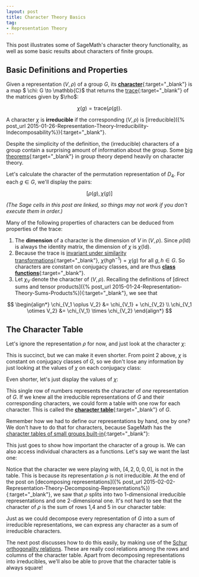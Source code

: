 ```yaml
---
layout: post
title: Character Theory Basics
tag: 
- Representation Theory
---
```


This post illustrates some of SageMath's character theory functionality, as well as some basic results about characters of finite groups. 

<!--more-->

## Basic Definitions and Properties

Given a representation $(V,\rho)$ of a group $G$, its [**character**](http://en.wikipedia.org/wiki/Character_theory){:target="_blank"} is a map $ \chi: G \to \mathbb{C}$ that returns the [trace](http://en.wikipedia.org/wiki/Trace_(linear_algebra)){:target="_blank"} of the matrices given by $\rho$:

$$
\chi(g) = \text{trace}(\rho(g)).
$$

A character $\chi$ is **irreducible** if the corresponding $(V,\rho)$ is [irreducible]({% post_url 2015-01-26-Representation-Theory-Irreducibility-Indecomposability%}){:target="_blank"}.

Despite the simplicity of the definition, the (irreducible) characters of a group contain a surprising amount of information about the group. Some [big theorems](http://en.wikipedia.org/wiki/Character_theory#Applications){:target="_blank"} in group theory depend heavily on character theory.

Let's calculate the character of the permutation representation of $D_4$. For each $g \in G$, we'll display the pairs:

$$[\rho(g),\chi(g)]$$

*(The Sage cells in this post are linked, so things may not work if you don't execute them in order.)*

<div class="linked">
  <script type="text/x-sage">
# Define group and its permutation representation
G = DihedralGroup(4)

def rho(g):
    return g.matrix()

# Define a function that returns the character of a representation
def character(rho):
    def chi(g):
        return rho(g).trace()
    return chi

# Compute the character
chi = character(rho)

for g in G:
    show([rho(g),chi(g)])
  </script>
</div>

Many of the following properties of characters can be deduced from properties of the trace:

1. The **dimension** of a character is the dimension of $V$ in $(V,\rho)$. Since $\rho(\text{Id})$ is always the identity matrix, the dimension of $\chi$ is $\chi(\text{Id})$.
1. Because the trace is [invariant under similarity transformations](http://en.wikipedia.org/wiki/Similarity_invariance){:target="_blank"}, $\chi(hgh^{-1}) = \chi(g)$ for all $g,h \in G$. So characters are constant on conjugacy classes, and are thus [**class functions**](http://en.wikipedia.org/wiki/Class_function){:target="_blank"}.
1. Let $\chi_V$ denote the character of $(V,\rho)$. Recalling the definitions of [direct sums and tensor products]({% post_url 2015-01-24-Representation-Theory-Sums-Products%}){:target="_blank"}, we see that

$$
\begin{align*}
  \chi_{V_1 \oplus V_2} &= \chi_{V_1} + \chi_{V_2} \\
  \chi_{V_1 \otimes V_2} &= \chi_{V_1} \times \chi_{V_2}
\end{align*}
$$

## The Character Table

Let's ignore the representation $\rho$ for now, and just look at the character $\chi$:

<div class="linked">
  <script type="text/x-sage">
print "chi  g"  
table([[chi(g),g] for g in G])
  </script>
</div>

This is succinct, but we can make it even shorter. From point 2 above, $\chi$ is constant on conjugacy classes of $G$, so we don't lose any information by just looking at the values of $\chi$ on each conjugacy class:

<div class="linked">
  <script type="text/x-sage">
print "chi  conjugacy class"
table([[chi(C[0]),C.list()] for C in G.conjugacy_classes()])
  </script>
</div>

Even shorter, let's just display the values of $\chi$:

<div class="linked">
  <script type="text/x-sage">
[chi(g) for g in G.conjugacy_classes_representatives()]
  </script>
</div>

This single row of numbers represents the character of *one* representation of $G$. If we knew all the irreducible representations of $G$ and their corresponding characters, we could form a table with one row for each character. This is called the [**character table**](http://en.wikipedia.org/wiki/Character_table){:target="_blank"} of $G$.

Remember how we had to define our representations by hand, one by one? We don't have to do that for characters, because  SageMath has the [character tables of small groups built-in](http://www.sagemath.org/doc/constructions/rep_theory.html){:target="_blank"}:

<div class="linked">
  <script type="text/x-sage">
char_table = G.character_table()
char_table
  </script>
</div>

This just goes to show how important the character of a group is. We can also access individual characters as a functions. Let's say we want the last one:

<div class="linked">
  <script type="text/x-sage">
c = G.character(char_table[4])

print "c(g) for each g in G:"
print [c(g) for g in G]

print "c(g) for each conjugacy class:"
print [c(g) for g in G.conjugacy_classes_representatives()]
  </script>
</div>

Notice that the character we were playing with, $[4,2,0,0,0]$, is not in the table. This is because its representation $\rho$  is not irreducible. At the end of the post on [decomposing representations]({% post_url 2015-02-02-Representation-Theory-Decomposing-Representations%}){:target="_blank"}, we saw that $\rho$ splits into two $1$-dimensional irreducible representations and one $2$-dimensional one. It's not hard to see that the character of $\rho$ is the sum of rows 1,4 and 5 in our character table:

<div class="linked">
  <script type="text/x-sage">
c1 = G.character(char_table[0])
c4 = G.character(char_table[3])
c5 = G.character(char_table[4])

c = c1 + c4 + c5

print "c1 + c4 + c5:"
print [c(g) for g in G.conjugacy_classes_representatives()]

print "chi:"
print [chi(g) for g in G.conjugacy_classes_representatives()]
  </script>
</div>

Just as we could decompose every representation of $G$ into a sum of irreducible representations, we can express any character as a sum of irreducible characters. 

The next post discusses how to do this easily, by making use of the [Schur orthogonality relations](http://en.wikipedia.org/wiki/Schur_orthogonality_relations). These are really cool relations among the rows and columns of the character table. Apart from decomposing representations into irreducibles, we'll also be able to prove that the character table is always square!








